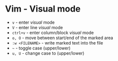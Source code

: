 # Vim - Visual mode

- `v` - enter _visual_ mode
- `V` - enter line _visual_ mode
- `ctrl+v` - enter column/block _visual_ mode
- `o, O` - move between start/end of the marked area
- `:w <FILENAME>` - write marked text into the file
- `~` - toggle case (upper/lower)
- `u, U` - change case to (upper/lower)
